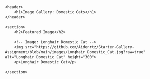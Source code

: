 <!DOCTYPE html>
<html lang="en">
<head>
    <meta charset="UTF-8">
    <meta name="viewport" content="width=device-width, initial-scale=1.0">
    <title>Image Gallery</title>
</head>
<body>

    <header>
        <h1>Image Gallery: Domestic Cats</h1>
    </header>

    <section>
        <h2>Featured Image</h2>

        <!-- Image: Longhair Domestic Cat -->
        <img src="https://github.com/Aidenrtz/Starter-Gallery-Assignment/blob/main/images/Longhair_Domestic_Cat.jpg?raw=true" alt="Longhair Domestic Cat" height="300">
        <p>Longhair Domestic Cat</p>

    </section>

</body>
</html>
